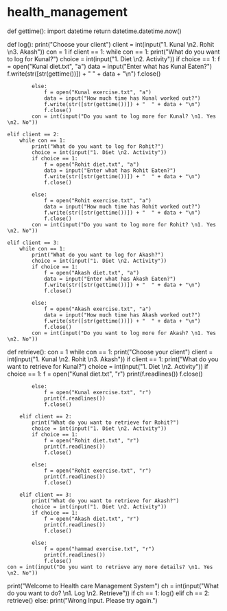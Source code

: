 # health_management
def gettime():
    import datetime
    return datetime.datetime.now()


def log():
    print("Choose your client")
    client = int(input("1. Kunal \n2. Rohit \n3. Akash"))
    con = 1
    if client == 1:
        while con == 1:
            print("What do you want to log for Kunal?")
            choice = int(input("1. Diet \n2. Activity"))
            if choice == 1:
                f = open("Kunal diet.txt", "a")
                data = input("Enter what has Kunal Eaten?")
                f.write(str([str(gettime())]) + "  " + data + "\n")
                f.close()

            else:
                f = open("Kunal exercise.txt", "a")
                data = input("How much time has Kunal worked out?")
                f.write(str([str(gettime())]) + "  " + data + "\n")
                f.close()
            con = int(input("Do you want to log more for Kunal? \n1. Yes \n2. No"))

    elif client == 2:
        while con == 1:
            print("What do you want to log for Rohit?")
            choice = int(input("1. Diet \n2. Activity"))
            if choice == 1:
                f = open("Rohit diet.txt", "a")
                data = input("Enter what has Rohit Eaten?")
                f.write(str([str(gettime())]) + "  " + data + "\n")
                f.close()

            else:
                f = open("Rohit exercise.txt", "a")
                data = input("How much time has Rohit worked out?")
                f.write(str([str(gettime())]) + "  " + data + "\n")
                f.close()
            con = int(input("Do you want to log more for Rohit? \n1. Yes \n2. No"))

    elif client == 3:
        while con == 1:
            print("What do you want to log for Akash?")
            choice = int(input("1. Diet \n2. Activity"))
            if choice == 1:
                f = open("Akash diet.txt", "a")
                data = input("Enter what has Akash Eaten?")
                f.write(str([str(gettime())]) + "  " + data + "\n")
                f.close()

            else:
                f = open("Akash exercise.txt", "a")
                data = input("How much time has Akash worked out?")
                f.write(str([str(gettime())]) + "  " + data + "\n")
                f.close()
            con = int(input("Do you want to log more for Akash? \n1. Yes \n2. No"))


def retrieve():
    con = 1
    while con == 1:
        print("Choose your client")
        client = int(input("1. Kunal \n2. Rohit \n3. Akash"))
        if client == 1:
            print("What do you want to retrieve for Kunal?")
            choice = int(input("1. Diet \n2. Activity"))
            if choice == 1:
                f = open("Kunal diet.txt", "r")
                print(f.readlines())
                f.close()

            else:
                f = open("Kunal exercise.txt", "r")
                print(f.readlines())
                f.close()

        elif client == 2:
            print("What do you want to retrieve for Rohit?")
            choice = int(input("1. Diet \n2. Activity"))
            if choice == 1:
                f = open("Rohit diet.txt", "r")
                print(f.readlines())
                f.close()

            else:
                f = open("Rohit exercise.txt", "r")
                print(f.readlines())
                f.close()

        elif client == 3:
            print("What do you want to retrieve for Akash?")
            choice = int(input("1. Diet \n2. Activity"))
            if choice == 1:
                f = open("Akash diet.txt", "r")
                print(f.readlines())
                f.close()

            else:
                f = open("hammad exercise.txt", "r")
                print(f.readlines())
                f.close()
    con = int(input("Do you want to retrieve any more details? \n1. Yes \n2. No"))


print("Welcome to Health care Management System")
ch = int(input("What do you want to do? \n1. Log \n2. Retrieve"))
if ch == 1:
    log()
elif ch == 2:
    retrieve()
else:
    print("Wrong Input. Please try again.")
